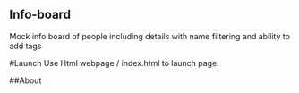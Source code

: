 ## Info-board
Mock info board of people including details with name filtering and  ability to  add tags

#Launch
Use Html webpage / index.html to launch page. 

##About

